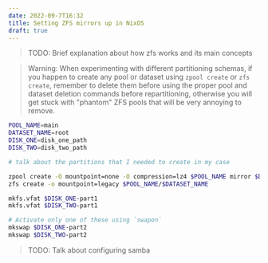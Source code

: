 ```yaml
---
date: 2022-09-7T16:32
title: Setting ZFS mirrors up in NixOS
draft: true
---
```


> TODO: Brief explanation about how zfs works and its main concepts

> Warning: When experimenting with different partitioning schemas, if you happen
> to create any pool or dataset using `zpool create` or `zfs create`, remember
> to delete them before using the proper pool and dataset deletion commands before
> repartitioning, otherwise you will get stuck with "phantom" ZFS pools that will
> be very annoying to remove.

```sh
POOL_NAME=main
DATASET_NAME=root
DISK_ONE=disk_one_path
DISK_TWO=disk_two_path

# talk about the partitions that I needed to create in my case

zpool create -O mountpoint=none -O compression=lz4 $POOL_NAME mirror $DISK_ONE-part3 $DISK_TWO-part3
zfs create -o mountpoint=legacy $POOL_NAME/$DATASET_NAME

mkfs.vfat $DISK_ONE-part1
mkfs.vfat $DISK_TWO-part1

# Activate only one of these using `swapon`
mkswap $DISK_ONE-part2
mkswap $DISK_TWO-part2
```

> TODO: Talk about configuring samba
